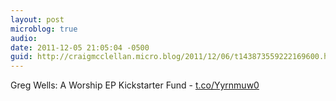 ```yaml
---
layout: post
microblog: true
audio: 
date: 2011-12-05 21:05:04 -0500
guid: http://craigmcclellan.micro.blog/2011/12/06/t143873559222169600.html
---
```

Greg Wells: A Worship EP Kickstarter Fund - [t.co/Yyrnmuw0](http://t.co/Yyrnmuw0)
